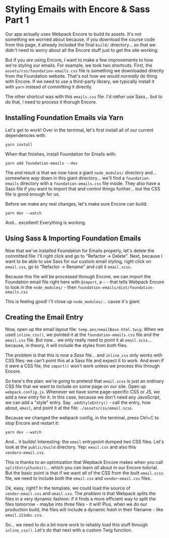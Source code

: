 # Styling Emails with Encore & Sass Part 1

Our app actually uses Webpack Encore to build its assets. It's not something we
worried about because, if you download the course code from this page, it already
included the final `build/` directory... so that we didn't need to worry about all
the Encore stuff just to get the site working.

But if you *are* using Encore, I want to make a few improvements to how we're
styling our emails. For example, we took two shortcuts. First, the
`assets/css/foundation-emails.css` file is something we downloaded directly from
the Foundation website. That's not how we would *normally* do thing with Encore.
If we need to use a third-party library, we typically install it with `yarn` instead
of committing it directly.

The other shortcut was with this `emails.css` file. I'd *rather* use Sass... but
to do that, I need to process it thorugh Encore.

## Installing Foundation Emails via Yarn

Let's get to work! Over in the terminal, let's first install all of our current
dependencies with:

```terminal
yarn install
```

When that finishes, install Foundation for Emails with:

```terminal
yarn add foundation-emails --dev
```

The *end* result is that we now have a giant `node_modules/` directory and...
somewhere *way* down in this giant directory... we'll find a
`foundation-emails` directory with a `foundation-emails.css` file inside. They
also have a Sass file if you want to import that and control things further...
but the CSS file is good enough for us.

Before we make any real changes, let's make sure Encore can build:

```terminal
yarn dev --watch
```

And... excellent! Everything is working.

## Using Sass & Importing Foundation Emails

Now that we've installed Foundation for Emails properly, let's delete the committed
file: I'll right click and go to "Refactor -> Delete". Next, because I want to
be able to use Sass for our custom email styling, right click on `email.css`, go
to "Refactor -> Rename" and call it `email.scss`.

Because this file will be processed through Encore, we can import the Foundation
email file right here with `@import`, a `~` - that tells Webpack Encore to look
in the `node_modules/` - then `foundation-emails/dist/foundation-emails.css`

This is feeling good! I'll close up `node_modules/`... cause it's giant.

## Creating the Email Entry

Now, open up the email layout file: `temp.aes/emailBase.html.twig`. When we used
`inline_css()`, we pointed it at the `foundation-emails.css` file and the
`email.css` file. But now... we only really need to point it at `email.scss`...
because, in theory, it will include the styles from *both* files.

The problem is that this is now a *Sass* file... and `inline_css` only works
with CSS files: we can't point this at a Sass file and expect it to work. And
even if it *were* a CSS file, the `import()` won't work unless we process this
through Encore.

So here's the plan: we're going to pretend that `email.scss` is just an ordinary
CSS file that we want to include on some page on our site. Open up
`webpack.config.js`. Whenever we have some page-specific CSS or JS, we add a
new *entry* for it. In this case, because we don't need any JavaScript, we can
add a "style" entry. Say `.addStyleEntry()` - call the entry, how about, `email`,
and point it at the file: `./assets/css/email.scss`.

Because we changed the webpack config, in the terminal, press Ctrl+C to stop
Encore and restart it:

```terminal-silent
yarn dev --watch
```

And... it builds! Interesting: the `email` entrypoint dumped *two* CSS files.
Let's look at the `public/build` directory. Yep: `email.css` and also this
`vendors~email.css`.

This is thanks to an optimization that Wepback Encore makes when you call
`splitEntryChunks()`... which you can learn *all* about in our Encore tutorial.
But the basic point is that if we want *all* of the CSS from the built `email.scss`
file, we need to include *both* the `email.css` and `vendor~email.css` files.

Ok, easy, right? In the template, we could load the source of `vendor~email.css`
and `email.css`. The *problem* is that Webpack splits the files in a very dynamic
fashion: if it finds a more efficient way to split the files tomorrow - maybe
into *three* files - it will! Plus, when we do our production build, the files
will include a dynamic *hash* in their filename - like `email.123abc.css`.

So... we need to do a bit more work to reliably load this stuff through
`inline_css()`. Let's do that next with a custom Twig function.
